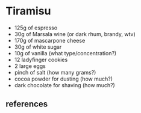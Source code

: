 # Tiramisu

- 125g of espresso
- 30g of Marsala wine (or dark rhum, brandy, wtv)
- 170g of mascarpone cheese
- 30g of white sugar
- 10g of vanilla (what type/concentration?)
- 12 ladyfinger cookies
- 2 large eggs
- pinch of salt (how many grams?)
- cocoa powder for dusting (how much?)
- dark chocolate for shaving (how much?)

## references

[1]: https://foodwishes.blogspot.com/2014/02/tiramisu-it-will-pick-you-up-and-not.html